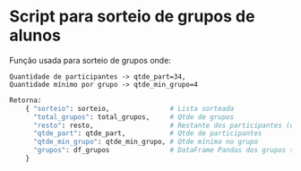 # Script para sorteio de grupos de alunos

Função usada para sorteio de grupos onde:

```
Quantidade de participantes -> qtde_part=34,
Quantidade mínimo por grupo -> qtde_min_grupo=4
```
```py
Retorna:
    { "sorteio": sorteio,               # Lista sorteada
      "total_grupos": total_grupos,     # Qtde de grupos
      "resto": resto,                   # Restante dos participantes (debug)
      "qtde_part": qtde_part,           # Qtde de participantes
      "qtde_min_grupo": qtde_min_grupo, # Qtde mínima no grupo
      "grupos": df_grupos               # DataFrame Pandas dos grupos soteados
    }
``` 
